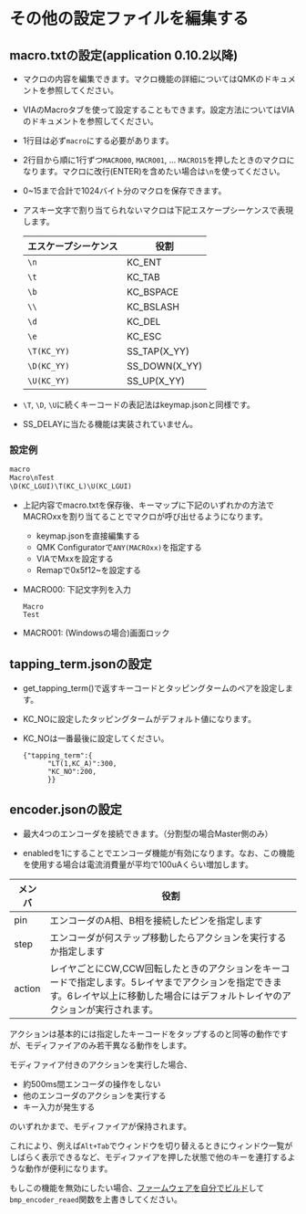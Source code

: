# その他の設定ファイルを編集する

## macro.txtの設定(application 0.10.2以降)

- マクロの内容を編集できます。マクロ機能の詳細についてはQMKのドキュメントを参照してください。
- VIAのMacroタブを使って設定することもできます。設定方法についてはVIAのドキュメントを参照してください。
- 1行目は必ず`macro`にする必要があります。
- 2行目から順に1行ずつ`MACRO00`, `MACRO01`, ... `MACRO15`を押したときのマクロになります。マクロに改行(ENTER)を含めたい場合は`\n`を使ってください。
- 0~15まで合計で1024バイト分のマクロを保存できます。
- アスキー文字で割り当てられないマクロは下記エスケープシーケンスで表現します。

  | エスケープシーケンス | 役割          |
  | -------------------- | ------------- |
  | `\n`                 | KC_ENT        |
  | `\t`                 | KC_TAB        |
  | `\b`                 | KC_BSPACE     |
  | `\\`                 | KC_BSLASH     |
  | `\d`                 | KC_DEL        |
  | `\e`                 | KC_ESC        |
  | `\T(KC_YY)`          | SS_TAP(X_YY)  |
  | `\D(KC_YY)`          | SS_DOWN(X_YY) |
  | `\U(KC_YY)`          | SS_UP(X_YY)   |

- `\T`, `\D`, `\U`に続くキーコードの表記法はkeymap.jsonと同様です。
- SS_DELAYに当たる機能は実装されていません。

### 設定例

```txt
macro
Macro\nTest
\D(KC_LGUI)\T(KC_L)\U(KC_LGUI)
```

- 上記内容でmacro.txtを保存後、キーマップに下記のいずれかの方法でMACROxxを割り当てることでマクロが呼び出せるようになります。
  - keymap.jsonを直接編集する
  - QMK Configuratorで`ANY(MACROxx)`を指定する
  - VIAでMxxを設定する
  - Remapで0x5f12~を設定する
- MACRO00: 下記文字列を入力

  ```
  Macro
  Test
  ```

- MACRO01: (Windowsの場合)画面ロック

## tapping_term.jsonの設定

- get_tapping_term()で返すキーコードとタッピングタームのペアを設定します。
- KC_NOに設定したタッピングタームがデフォルト値になります。
- KC_NOは一番最後に設定してください。

  ```
  {"tapping_term":{
        "LT(1,KC_A)":300,  
        "KC_NO":200,
        }}
  ```

## encoder.jsonの設定

- 最大4つのエンコーダを接続できます。（分割型の場合Master側のみ）

- enabledを1にすることでエンコーダ機能が有効になります。なお、この機能を使用する場合は電流消費量が平均で100uAくらい増加します。

| メンバ | 役割                                                                                                                                                                               |
| ------ | ---------------------------------------------------------------------------------------------------------------------------------------------------------------------------------- |
| pin    | エンコーダのA相、B相を接続したピンを指定します                                                                                                                                     |
| step   | エンコーダが何ステップ移動したらアクションを実行するか指定します                                                                                                                   |
| action | レイヤごとにCW,CCW回転したときのアクションをキーコードで指定します。5レイヤまでアクションを指定できます。6レイヤ以上に移動した場合にはデフォルトレイヤのアクションが実行されます。 |

アクションは基本的には指定したキーコードをタップするのと同等の動作ですが、モディファイアのみ若干異なる動作をします。

モディファイア付きのアクションを実行した場合、

- 約500ms間エンコーダの操作をしない
- 他のエンコーダのアクションを実行する
- キー入力が発生する

のいずれかまで、モディファイアが保持されます。

これにより、例えば`Alt+Tab`でウィンドウを切り替えるときにウィンドウ一覧がしばらく表示できるなど、モディファイアを押した状態で他のキーを連打するような動作が便利になります。

もしこの機能を無効にしたい場合、[ファームウェアを自分でビルド](build_firmware.md)して `bmp_encoder_reaed`関数を上書きしてください。
